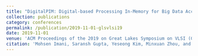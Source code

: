 ```yaml
---
title: "DigitalPIM: Digital-based Processing In-Memory for Big Data Acceleration"
collection: publications
category: conferences
permalink: /publication/2019-11-01-glsvlsi19
date: 2019-11-01
venue: 'ACM Proceedings of the 2019 on Great Lakes Symposium on VLSI (GLSVLSI)'
citation: 'Mohsen Imani, Saransh Gupta, Yeseong Kim, Minxuan Zhou, and Tajana Rosing. DigitalPIM: Digital-based Processing In-Memory for Big Data Acceleration. ACM Proceedings of the 2019 on Great Lakes Symposium on VLSI'
---
```

